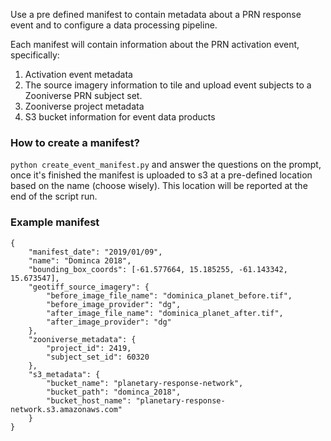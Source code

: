 Use a pre defined manifest to contain metadata about a PRN response event and to configure a data processing pipeline.

Each manifest will contain information about the PRN activation event, specifically:
1. Activation event metadata
0. The source imagery information to tile and upload event subjects to a Zooniverse PRN subject set.
0. Zooniverse project metadata
0. S3 bucket information for event data products

### How to create a manifest?
`python create_event_manifest.py` and answer the questions on the prompt, once it's finished the manifest is uploaded to s3 at a pre-defined location based on the name (choose wisely). This location will be reported at the end of the script run.

### Example manifest
```
{
	"manifest_date": "2019/01/09",
	"name": "Dominca 2018",
	"bounding_box_coords": [-61.577664, 15.185255, -61.143342, 15.673547],
	"geotiff_source_imagery": {
		"before_image_file_name": "dominica_planet_before.tif",
		"before_image_provider": "dg",
		"after_image_file_name": "dominica_planet_after.tif",
		"after_image_provider": "dg"
	},
	"zooniverse_metadata": {
		"project_id": 2419,
		"subject_set_id": 60320
	},
	"s3_metadata": {
		"bucket_name": "planetary-response-network",
		"bucket_path": "dominca_2018",
		"bucket_host_name": "planetary-response-network.s3.amazonaws.com"
	}
}
```
